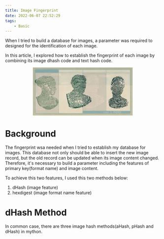 ```yaml
---
title: Image Fingerprint
date: 2022-06-07 22:52:29
tags:
	- Basic
---
```

When I tried to build a database for images, a parameter was required to designed for the identification of each image. 

In this article, I explored how to establish the fingerprint of each image by combining its
image dhash code and text hash code.
<center>
	<img src='Image-Fingerprint/image_fingerprint_logo.jpg'>
</center>

<!--more-->

# Background
The fingerprint wsa needed when I tried to establish my database for images. This database not only should be able to
insert the new image record, but the old record can be updated when its image content changed. Therefore, it's necessary to
build a parameter including the features of primary key(format name) and image content.

To achieve this two features, I used this two methods below:

1. dHash (image feature)
2. hexdigest (image format name feature)

# dHash Method
In common case, there are three image hash methods(aHash, pHash and dHash) in mython.